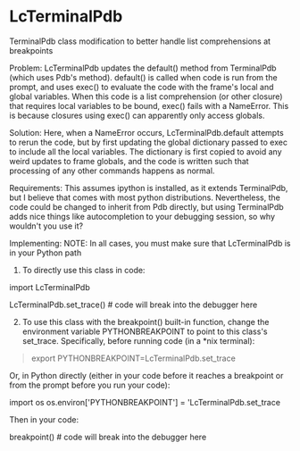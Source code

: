 # LcTerminalPdb
TerminalPdb class modification to better handle list comprehensions at breakpoints

Problem:
LcTerminalPdb updates the default() method from TerminalPdb (which uses Pdb's
method). default() is called when code is run from the prompt, and uses exec()
to evaluate the code with the frame's local and global variables. When this code
is a list comprehension (or other closure) that requires local variables to be
bound, exec() fails with a NameError. This is because closures using exec() can
apparently only access globals.

Solution:
Here, when a NameError occurs, LcTerminalPdb.default attempts to rerun the code,
but by first updating the global dictionary passed to exec to include all the
local variables. The dictionary is first copied to avoid any weird updates to
frame globals, and the code is written such that processing of any other
commands happens as normal.

Requirements:
This assumes ipython is installed, as it extends TerminalPdb, but I believe that
comes with most python distributions. Nevertheless, the code could be changed to
inherit from Pdb directly, but using TerminalPdb adds nice things
like autocompletion to your debugging session, so why wouldn't you use it?

Implementing:
NOTE: In all cases, you must make sure that LcTerminalPdb is in your Python path
1) To directly use this class in code:

import LcTerminalPdb

<your code>
LcTerminalPdb.set_trace() # code will break into the debugger here

2) To use this class with the breakpoint() built-in function, change the
environment variable PYTHONBREAKPOINT to point to this class's set_trace.
Specifically, before running code (in a *nix terminal):

> export PYTHONBREAKPOINT=LcTerminalPdb.set_trace

Or, in Python directly (either in your code before it reaches a breakpoint or
from the prompt before you run your code):

import os
os.environ['PYTHONBREAKPOINT'] = 'LcTerminalPdb.set_trace

Then in your code:

<your code>
breakpoint() # code will break into the debugger here
